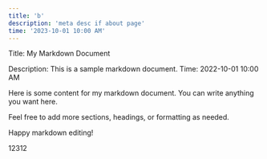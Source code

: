 ```yaml
---
title: 'b'
description: 'meta desc if about page' 
time: '2023-10-01 10:00 AM'
---
```



Title: My Markdown Document

Description: This is a sample markdown document.
Time: 2022-10-01 10:00 AM

Here is some content for my markdown document. You can write anything you want here.

Feel free to add more sections, headings, or formatting as needed.

Happy markdown editing!

12312
